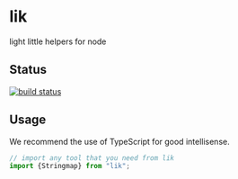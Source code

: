 # lik
light little helpers for node

## Status
[![build status](https://gitlab.com/pushrocks/lik/badges/master/build.svg)](https://gitlab.com/pushrocks/lik/commits/master)

## Usage
We recommend the use of TypeScript for good intellisense.

```typescript
// import any tool that you need from lik
import {Stringmap} from "lik";
```